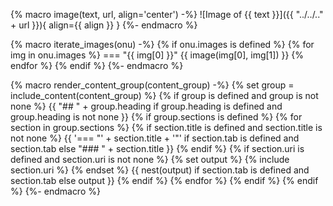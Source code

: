{% macro image(text, url, align='center') -%}
![Image of {{ text }}]({{ "../../.." + url }}){ align={{ align }} }
{%- endmacro %}

{% macro iterate_images(onu) -%}
{% if onu.images is defined %}
{% for img in onu.images %}
=== "{{ img[0] }}"
    {{ image(img[0], img[1]) }}
{% endfor %}
{% endif %}
{%- endmacro %}

{% macro render_content_group(content_group) -%}
{% set group = include_content(content_group) %}
{% if group is defined and group is not none %}
{{ "## " + group.heading if group.heading is defined and group.heading is not none }}
{% if group.sections is defined %}
{% for section in group.sections %}
{% if section.title is defined and section.title is not none %}
{{ '=== "' + section.title + '"' if section.tab is defined and section.tab else "### " + section.title }}
{% endif %}
{% if section.uri is defined and section.uri is not none %}
{% set output %}
{% include section.uri %}
{% endset %}
{{ nest(output) if section.tab is defined and section.tab else output }}
{% endif %}
{% endfor %}
{% endif %}
{% endif %}
{%- endmacro %}
